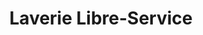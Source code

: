 ---
title: "Laverie Libre-Service"
url: /champs-sur-marne/laverie-libre-service/
shop: Wäscherei
---